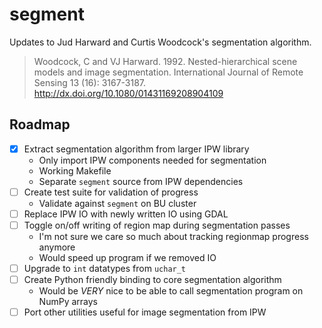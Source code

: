 # segment
Updates to Jud Harward and Curtis Woodcock's segmentation algorithm.

> Woodcock, C and VJ Harward. 1992. Nested-hierarchical scene models and image segmentation. International Journal of Remote Sensing 13 (16): 3167-3187. <http://dx.doi.org/10.1080/01431169208904109>

## Roadmap

- [x] Extract segmentation algorithm from larger IPW library
    * Only import IPW components needed for segmentation
    * Working Makefile
    * Separate `segment` source from IPW dependencies
- [ ] Create test suite for validation of progress
    * Validate against `segment` on BU cluster
- [ ] Replace IPW IO with newly written IO using GDAL
- [ ] Toggle on/off writing of region map during segmentation passes
    * I'm not sure we care so much about tracking regionmap progress anymore
    * Would speed up program if we removed IO
- [ ] Upgrade to `int` datatypes from `uchar_t`
- [ ] Create Python friendly binding to core segmentation algorithm
    * Would be *VERY* nice to be able to call segmentation program on NumPy arrays
- [ ] Port other utilities useful for image segmentation from IPW
